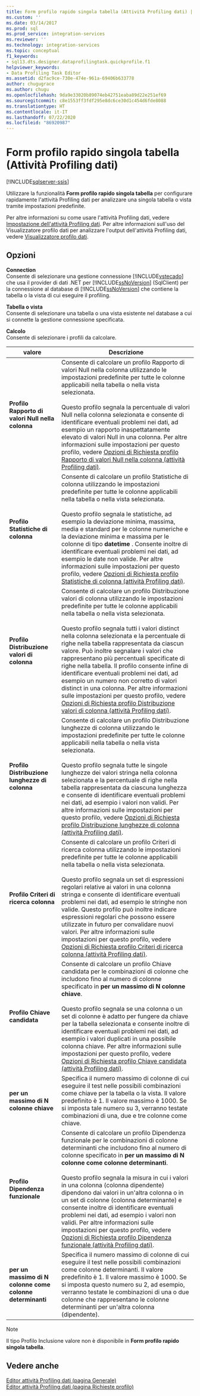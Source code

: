 ```yaml
---
title: Form profilo rapido singola tabella (Attività Profiling dati) | Microsoft Docs
ms.custom: ''
ms.date: 03/14/2017
ms.prod: sql
ms.prod_service: integration-services
ms.reviewer: ''
ms.technology: integration-services
ms.topic: conceptual
f1_keywords:
- sql13.dts.designer.dataprofilingtask.quickprofile.f1
helpviewer_keywords:
- Data Profiling Task Editor
ms.assetid: d2fac9ce-730e-474e-961a-69406b633778
author: chugugrace
ms.author: chugu
ms.openlocfilehash: 9da9e33020b89074eb42751eaba89d22e251ef69
ms.sourcegitcommit: c8e1553ff3fdf295e8dc6ce30d1c454d6fde8088
ms.translationtype: HT
ms.contentlocale: it-IT
ms.lasthandoff: 07/22/2020
ms.locfileid: "86920987"
---
```

# <a name="single-table-quick-profile-form-data-profiling-task"></a>Form profilo rapido singola tabella (Attività Profiling dati)

[!INCLUDE[sqlserver-ssis](../../includes/applies-to-version/sqlserver-ssis.md)]


  Utilizzare la funzionalità **Form profilo rapido singola tabella** per configurare rapidamente l'attività Profiling dati per analizzare una singola tabella o vista tramite impostazioni predefinite.  
  
 Per altre informazioni su come usare l'attività Profiling dati, vedere [Impostazione dell'attività Profiling dati](../../integration-services/control-flow/setup-of-the-data-profiling-task.md). Per altre informazioni sull'uso del Visualizzatore profilo dati per analizzare l'output dell'attività Profiling dati, vedere [Visualizzatore profilo dati](../../integration-services/control-flow/data-profile-viewer.md).  
  
## <a name="options"></a>Opzioni  
 **Connection**  
 Consente di selezionare una gestione connessione [!INCLUDE[vstecado](../../includes/vstecado-md.md)] che usa il provider di dati .NET per [!INCLUDE[ssNoVersion](../../includes/ssnoversion-md.md)] (SqlClient) per la connessione al database di [!INCLUDE[ssNoVersion](../../includes/ssnoversion-md.md)] che contiene la tabella o la vista di cui eseguire il profiling.  
  
 **Tabella o vista**  
 Consente di selezionare una tabella o una vista esistente nel database a cui si connette la gestione connessione specificata.  
  
 **Calcolo**  
 Consente di selezionare i profili da calcolare.  
  
|valore|Descrizione|  
|-----------|-----------------|  
|**Profilo Rapporto di valori Null nella colonna**|Consente di calcolare un profilo Rapporto di valori Null nella colonna utilizzando le impostazioni predefinite per tutte le colonne applicabili nella tabella o nella vista selezionata.<br /><br /> Questo profilo segnala la percentuale di valori Null nella colonna selezionata e consente di identificare eventuali problemi nei dati, ad esempio un rapporto inaspettatamente elevato di valori Null in una colonna. Per altre informazioni sulle impostazioni per questo profilo, vedere [Opzioni di Richiesta profilo Rapporto di valori Null nella colonna &#40;attività Profiling dati&#41;](../../integration-services/control-flow/column-null-ratio-profile-request-options-data-profiling-task.md).|  
|**Profilo Statistiche di colonna**|Consente di calcolare un profilo Statistiche di colonna utilizzando le impostazioni predefinite per tutte le colonne applicabili nella tabella o nella vista selezionata.<br /><br /> Questo profilo segnala le statistiche, ad esempio la deviazione minima, massima, media e standard per le colonne numeriche e la deviazione minima e massima per le colonne di tipo **datetime** . Consente inoltre di identificare eventuali problemi nei dati, ad esempio le date non valide. Per altre informazioni sulle impostazioni per questo profilo, vedere [Opzioni di Richiesta profilo Statistiche di colonna &#40;attività Profiling dati&#41;](../../integration-services/control-flow/column-statistics-profile-request-options-data-profiling-task.md).|  
|**Profilo Distribuzione valori di colonna**|Consente di calcolare un profilo Distribuzione valori di colonna utilizzando le impostazioni predefinite per tutte le colonne applicabili nella tabella o nella vista selezionata.<br /><br /> Questo profilo segnala tutti i valori distinct nella colonna selezionata e la percentuale di righe nella tabella rappresentata da ciascun valore. Può inoltre segnalare i valori che rappresentano più percentuali specificate di righe nella tabella. Il profilo consente infine di identificare eventuali problemi nei dati, ad esempio un numero non corretto di valori distinct in una colonna. Per altre informazioni sulle impostazioni per questo profilo, vedere [Opzioni di Richiesta profilo Distribuzione valori di colonna &#40;attività Profiling dati&#41;](../../integration-services/control-flow/column-value-distribution-profile-request-options-data-profiling-task.md).|  
|**Profilo Distribuzione lunghezze di colonna**|Consente di calcolare un profilo Distribuzione lunghezze di colonna utilizzando le impostazioni predefinite per tutte le colonne applicabili nella tabella o nella vista selezionata.<br /><br /> Questo profilo segnala tutte le singole lunghezze dei valori stringa nella colonna selezionata e la percentuale di righe nella tabella rappresentata da ciascuna lunghezza e consente di identificare eventuali problemi nei dati, ad esempio i valori non validi. Per altre informazioni sulle impostazioni per questo profilo, vedere [Opzioni di Richiesta profilo Distribuzione lunghezze di colonna &#40;attività Profiling dati&#41;](../../integration-services/control-flow/column-length-distribution-profile-request-options-data-profiling-task.md).|  
|**Profilo Criteri di ricerca colonna**|Consente di calcolare un profilo Criteri di ricerca colonna utilizzando le impostazioni predefinite per tutte le colonne applicabili nella tabella o nella vista selezionata.<br /><br /> Questo profilo segnala un set di espressioni regolari relative ai valori in una colonna stringa e consente di identificare eventuali problemi nei dati, ad esempio le stringhe non valide. Questo profilo può inoltre indicare espressioni regolari che possono essere utilizzate in futuro per convalidare nuovi valori. Per altre informazioni sulle impostazioni per questo profilo, vedere [Opzioni di Richiesta profilo Criteri di ricerca colonna &#40;attività Profiling dati&#41;](../../integration-services/control-flow/column-pattern-profile-request-options-data-profiling-task.md).|  
|**Profilo Chiave candidata**|Consente di calcolare un profilo Chiave candidata per le combinazioni di colonne che includono fino al numero di colonne specificato in **per un massimo di N colonne chiave**.<br /><br /> Questo profilo segnala se una colonna o un set di colonne è adatto per fungere da chiave per la tabella selezionata e consente inoltre di identificare eventuali problemi nei dati, ad esempio i valori duplicati in una possibile colonna chiave. Per altre informazioni sulle impostazioni per questo profilo, vedere [Opzioni di Richiesta profilo Chiave candidata &#40;attività Profiling dati&#41;](../../integration-services/control-flow/candidate-key-profile-request-options-data-profiling-task.md).|  
|**per un massimo di N colonne chiave**|Specifica il numero massimo di colonne di cui eseguire il test nelle possibili combinazioni come chiave per la tabella o la vista. Il valore predefinito è 1. Il valore massimo è 1000. Se si imposta tale numero su 3, verranno testate combinazioni di una, due e tre colonne come chiave.|  
|**Profilo Dipendenza funzionale**|Consente di calcolare un profilo Dipendenza funzionale per le combinazioni di colonne determinanti che includono fino al numero di colonne specificato in **per un massimo di N colonne come colonne determinanti**.<br /><br /> Questo profilo segnala la misura in cui i valori in una colonna (colonna dipendente) dipendono dai valori in un'altra colonna o in un set di colonne (colonna determinante) e consente inoltre di identificare eventuali problemi nei dati, ad esempio i valori non validi. Per altre informazioni sulle impostazioni per questo profilo, vedere [Opzioni di Richiesta profilo Dipendenza funzionale &#40;attività Profiling dati&#41;](../../integration-services/control-flow/functional-dependency-profile-request-options-data-profiling-task.md).|  
|**per un massimo di N colonne come colonne determinanti**|Specifica il numero massimo di colonne di cui eseguire il test nelle possibili combinazioni come colonne determinanti. Il valore predefinito è 1. Il valore massimo è 1000. Se si imposta questo numero su 2, ad esempio, verranno testate le combinazioni di una o due colonne che rappresentano le colonne determinanti per un'altra colonna (dipendente).|  
  
> [!NOTE]  
>  Il tipo Profilo Inclusione valore non è disponibile in **Form profilo rapido singola tabella**.  
  
## <a name="see-also"></a>Vedere anche  
 [Editor attività Profiling dati &#40;pagina Generale&#41;](../../integration-services/control-flow/data-profiling-task-editor-general-page.md)   
 [Editor attività Profiling dati &#40;pagina Richieste profilo&#41;](../../integration-services/control-flow/data-profiling-task-editor-profile-requests-page.md)  
  
  
